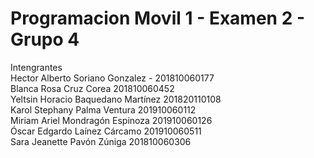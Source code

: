 # Programacion Movil 1 - Examen 2 - Grupo 4
Intengrantes <br>
Hector Alberto Soriano Gonzalez - 201810060177<br>
Blanca Rosa Cruz Corea			201810060452<br>
Yeltsin Horacio Baquedano Martínez 	201820110108<br>
Karol Stephany Palma Ventura		201910060112<br>
Miriam Ariel Mondragón Espinoza		201910060126<br>
Óscar Edgardo Laínez Cárcamo		201910060511<br>
Sara Jeanette Pavón Zúniga 		201810060306<br>
